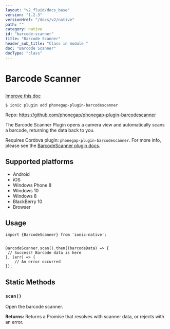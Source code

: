 ```yaml
---
layout: "v2_fluid/docs_base"
version: "1.2.3"
versionHref: "/docs/v2/native"
path: ""
category: native
id: "barcode-scanner"
title: "Barcode Scanner"
header_sub_title: "Class in module "
doc: "Barcode Scanner"
docType: "class"
---
```









<h1 class="api-title">

  
  Barcode Scanner
  

  

  

</h1>

<a class="improve-v2-docs" href="http://github.com/driftyco/ionic-native/edit/master/-native/src/plugins/barcodescanner.ts#L0">
  Improve this doc
</a>





<!-- decorators -->


<pre><code>$ ionic plugin add phonegap-plugin-barcodescanner</code></pre>
<p>Repo:
  <a href="https://github.com/phonegap/phonegap-plugin-barcodescanner">
    https://github.com/phonegap/phonegap-plugin-barcodescanner
  </a>
</p>

<!-- description -->

<p>The Barcode Scanner Plugin opens a camera view and automatically scans a barcode, returning the data back to you.</p>
<p>Requires Cordova plugin: <code>phonegap-plugin-barcodescanner</code>. For more info, please see the <a href="https://github.com/phonegap/phonegap-plugin-barcodescanner">BarcodeScanner plugin docs</a>.</p>


<!-- @platforms tag -->
<h2>Supported platforms</h2>

<ul>
  <li>Android</li>
  
  <li>iOS</li>
  
  <li>Windows Phone 8</li>
  
  <li>Windows 10</li>
  
  <li>Windows 8</li>
  
  <li>BlackBerry 10</li>
  
  <li>Browser</li>
  </ul>

<!-- @platforms tag end -->


<!-- @usage tag -->

<h2>Usage</h2>

<pre><code class="lang-js">import {BarcodeScanner} from &#39;ionic-native&#39;;


BarcodeScanner.scan().then((barcodeData) =&gt; {
 // Success! Barcode data is here
}, (err) =&gt; {
    // An error occurred
});
</code></pre>




<!-- @property tags -->
<h2>Static Methods</h2>
<div id="scan"></div>
<h3><code>scan()</code>

</h3>

Open the barcode scanner.






<div class="return-value" markdown="1">
  <i class="icon ion-arrow-return-left"></i>
  <b>Returns:</b> 
 Returns a Promise that resolves with scanner data, or rejects with an error.


</div>




<!-- methods on the class --><!-- related link --><!-- end content block -->


<!-- end body block -->

